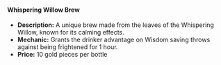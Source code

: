 #### Whispering Willow Brew

- **Description:** A unique brew made from the leaves of the Whispering Willow, known for its calming effects.
- **Mechanic:** Grants the drinker advantage on Wisdom saving throws against being frightened for 1 hour.
- **Price:** 10 gold pieces per bottle